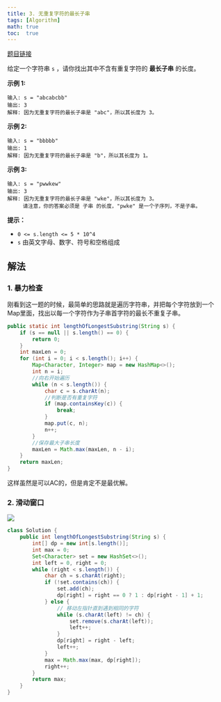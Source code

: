 ```yaml
---
title: 3. 无重复字符的最长子串
tags: [Algorithm]
math: true
toc:  true
---
```


[题目链接](https://leetcode.cn/problems/longest-substring-without-repeating-characters/)

给定一个字符串 `s` ，请你找出其中不含有重复字符的 **最长子串** 的长度。

**示例 1:**

```
输入: s = "abcabcbb"
输出: 3 
解释: 因为无重复字符的最长子串是 "abc"，所以其长度为 3。
```

**示例 2:**

```
输入: s = "bbbbb"
输出: 1
解释: 因为无重复字符的最长子串是 "b"，所以其长度为 1。
```

**示例 3:**

```
输入: s = "pwwkew"
输出: 3
解释: 因为无重复字符的最长子串是 "wke"，所以其长度为 3。
     请注意，你的答案必须是 子串 的长度，"pwke" 是一个子序列，不是子串。
```

**提示：**

- `0 <= s.length <= 5 * 10^4`
- `s` 由英文字母、数字、符号和空格组成

## 解法

### 1. 暴力检查

刚看到这一题的时候，最简单的思路就是遍历字符串，并把每个字符放到一个Map里面，找出以每一个字符作为子串首字符的最长不重复子串。

```java
public static int lengthOfLongestSubstring(String s) {
    if (s == null || s.length() == 0) {
        return 0;
    }
    int maxLen = 0;
    for (int i = 0; i < s.length(); i++) {
        Map<Character, Integer> map = new HashMap<>();
        int n = i;
        //向右开始遍历
        while (n < s.length()) {
            char c = s.charAt(n);
            //判断是否有重复字符
            if (map.containsKey(c)) {
                break;
            }
            map.put(c, n);
            n++;
        }
        //保存最大子串长度
        maxLen = Math.max(maxLen, n - i);
    }
    return maxLen;
}
```

这样虽然是可以AC的，但是肯定不是最优解。

### 2. 滑动窗口

![](https://raw.githubusercontent.com/Traserve/traserve.github.io/main/_posts/algorithm/images/3-1.png)



```java
class Solution {
    public int lengthOfLongestSubstring(String s) {
        int[] dp = new int[s.length()];
        int max = 0;
        Set<Character> set = new HashSet<>();
        int left = 0, right = 0;
        while (right < s.length()) {
            char ch = s.charAt(right);
            if (!set.contains(ch)) {
                set.add(ch);
                dp[right] = right == 0 ? 1 : dp[right - 1] + 1;
            } else {
                // 移动左指针直到遇到相同的字符
                while (s.charAt(left) != ch) {
                    set.remove(s.charAt(left));
                    left++;
                }
                dp[right] = right - left;
                left++;
            }
            max = Math.max(max, dp[right]);
            right++;
        }
        return max;
    }
}
```

